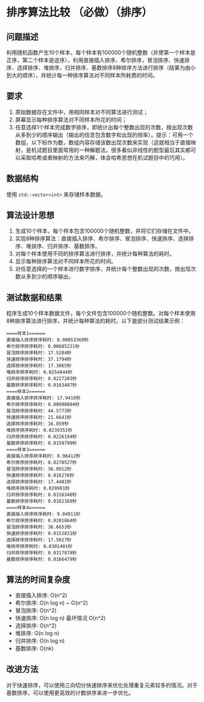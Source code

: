 # 排序算法比较 （必做）（排序）

## 问题描述

利用随机函数产生10个样本，每个样本有100000个随机整数（并使第一个样本是正序，第二个样本是逆序），利用直接插入排序、希尔排序，冒泡排序、快速排序、选择排序、堆排序，归并排序、基数排序8种排序方法进行排序（结果为由小到大的顺序），并统计每一种排序算法对不同样本所耗费的时间。

## 要求

1. 原始数据存在文件中，用相同样本对不同算法进行测试；
2. 屏幕显示每种排序算法对不同样本所花的时间；
3. 任意选择1个样本完成数字排序，即统计出每个整数出现的次数，按出现次数从多到少的顺序输出（输出的信息包含数字和出现的频率）。提示：可用一个数组，以下标作为数，数组内容存储该数出现次数来实现（这就相当于直接映射，是机试题目里面常用的一种解题法，很多看似非线性的题型最后其实都可以采取哈希或者映射的方法来巧解，体会哈希思想在机试题目中的巧用）。

## 数据结构

使用 `std::vector<int>` 来存储样本数据。

## 算法设计思想

1. 生成10个样本，每个样本包含100000个随机整数，并将它们存储在文件中。
2. 实现8种排序算法：直接插入排序、希尔排序、冒泡排序、快速排序、选择排序、堆排序、归并排序、基数排序。
3. 对每个样本使用不同的排序算法进行排序，并统计每种算法的耗时。
4. 显示每种排序算法对不同样本所花的时间。
5. 对任意选择的一个样本进行数字排序，并统计每个整数出现的次数，按出现次数从多到少的顺序输出。

## 测试数据和结果

程序生成10个样本数据文件，每个文件包含100000个随机整数。对每个样本使用8种排序算法进行排序，并统计每种算法的耗时。以下是部分测试结果示例：

```
====样本1======
直接插入排序排序耗时: 0.00053369秒
希尔排序排序耗时: 0.00685221秒
冒泡排序排序耗时: 17.5284秒
快速排序排序耗时: 37.1794秒
选择排序排序耗时: 17.3865秒
堆排序排序耗时: 0.0254844秒
归并排序排序耗时: 0.0227283秒
基数排序排序耗时: 0.0163487秒
====样本2======
直接插入排序排序耗时: 17.9416秒
希尔排序排序耗时: 0.00990094秒
冒泡排序排序耗时: 44.5773秒
快速排序排序耗时: 21.6641秒
选择排序排序耗时: 16.859秒
堆排序排序耗时: 0.0239351秒
归并排序排序耗时: 0.0226194秒
基数排序排序耗时: 0.0159799秒
====样本3======
直接插入排序排序耗时: 8.96412秒
希尔排序排序耗时: 0.0278527秒
冒泡排序排序耗时: 36.0912秒
快速排序排序耗时: 0.016276秒
选择排序排序耗时: 17.4401秒
堆排序排序耗时: 0.029981秒
归并排序排序耗时: 0.0316348秒
基数排序排序耗时: 0.0162168秒
====样本4======
直接插入排序排序耗时: 9.04911秒
希尔排序排序耗时: 0.0281864秒
冒泡排序排序耗时: 36.6653秒
快速排序排序耗时: 0.0152831秒
选择排序排序耗时: 17.5027秒
堆排序排序耗时: 0.0301401秒
归并排序排序耗时: 0.0317878秒
基数排序排序耗时: 0.0166479秒
```

## 算法的时间复杂度

- 直接插入排序: O(n^2)
- 希尔排序: O(n log n) ~ O(n^2)
- 冒泡排序: O(n^2)
- 快速排序: O(n log n) 最坏情况 O(n^2)
- 选择排序: O(n^2)
- 堆排序: O(n log n)
- 归并排序: O(n log n)
- 基数排序: O(nk)

## 改进方法

对于快速排序，可以使用三向切分快速排序来优化处理重复元素较多的情况。对于基数排序，可以使用更高效的计数排序来进一步优化。
